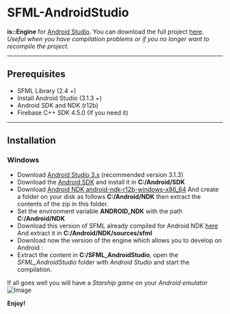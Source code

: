 # SFML-AndroidStudio
**is::Engine** for [Android Studio](https://developer.android.com/studio).
You can download the full project [here](https://drive.google.com/file/d/1Un2EldpcrBtLuogcyjqbkhKVq6kwIJ29/view).
*Useful when you have compilation problems or if you no longer want to recompile the project.*

---

## Prerequisites

- SFML Library (2.4 +)
- Install Android Studio (3.1.3 +)
- Android SDK and NDK (r12b)
- Firebase C++ SDK 4.5.0 (If you need it)

---

## Installation

### Windows
- Download [Android Studio 3.x](https://developer.android.com/studio) (recommended version 3.1.3)
- Download the [Android SDK](https://developer.android.com/studio) and install it in **C:/Android/SDK**
- Download [Android NDK android-ndk-r12b-windows-x86_64](https://developer.android.com/ndk/downloads/older_releases.html)
And create a folder on your disk as follows **C:/Android/NDK** then extract the contents of the zip in this folder.
- Set the environment variable **ANDROID_NDK** with the path **C:/Android/NDK**
- Download this version of SFML already compiled for Android NDK [here](https://github.com/Is-Daouda/is-Engine/tree/master/SFML_2.4.0_Build_For_NDK_r12b)
And extract it in **C:/Android/NDK/sources/sfml**
- Download now the version of the engine which allows you to develop on Android :
- Extract the content in **C:/SFML_AndroidStudio**, open the *SFML_AndroidStudio* folder with *Android Studio* and start the compilation.

If all goes well you will have a *Starship game* on your *Android emulator*
![Image](https://i48.servimg.com/u/f48/20/16/75/27/engine10.png)

**Enjoy!**